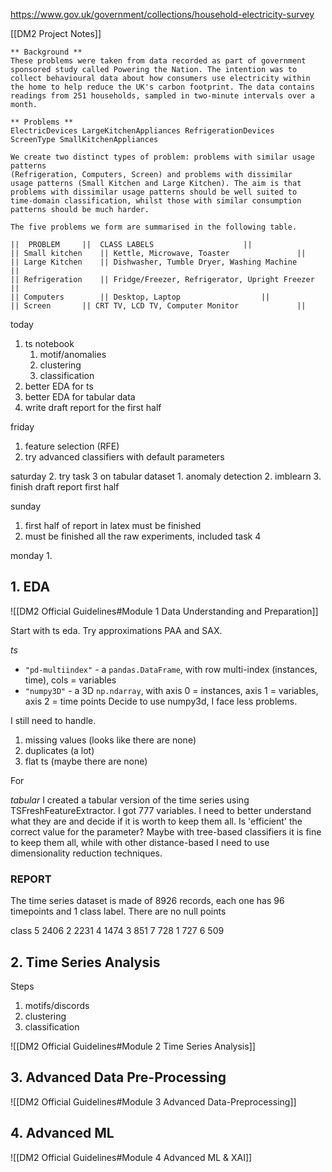 https://www.gov.uk/government/collections/household-electricity-survey

[[DM2 Project Notes]]

```
** Background **
These problems were taken from data recorded as part of government sponsored study called Powering the Nation. The intention was to collect behavioural data about how consumers use electricity within the home to help reduce the UK's carbon footprint. The data contains readings from 251 households, sampled in two-minute intervals over a month.

** Problems **
ElectricDevices LargeKitchenAppliances RefrigerationDevices
ScreenType SmallKitchenAppliances

We create two distinct types of problem: problems with similar usage patterns
(Refrigeration, Computers, Screen) and problems with dissimilar
usage patterns (Small Kitchen and Large Kitchen). The aim is that
problems with dissimilar usage patterns should be well suited to
time-domain classification, whilst those with similar consumption
patterns should be much harder.

The five problems we form are summarised in the following table.

||	PROBLEM 	|| 	CLASS LABELS 					||
|| Small kitchen 	|| Kettle, Microwave, Toaster 				||
|| Large Kitchen 	|| Dishwasher, Tumble Dryer, Washing Machine 		||
|| Refrigeration 	|| Fridge/Freezer, Refrigerator, Upright Freezer 	||
|| Computers 		|| Desktop, Laptop 					||
|| Screen 		|| CRT TV, LCD TV, Computer Monitor 			||
```



today
1. ts notebook
	1. motif/anomalies
	2. clustering
	3. classification
2. better EDA for ts
3. better EDA for tabular data
4. write draft report for the first half

friday
1. feature selection (RFE)
2. try advanced classifiers with default parameters

saturday
2. try task 3 on tabular dataset
	1. anomaly detection
	2. imblearn
3. finish draft report first half

sunday
1. first half of report in latex must be finished
2. must be finished all the raw experiments, included task 4

monday
1. 


## 1. EDA

![[DM2 Official Guidelines#Module 1 Data Understanding and Preparation]]

Start with ts eda.
Try approximations PAA and SAX.


*ts*
- `"pd-multiindex"` - a `pandas.DataFrame`, with row multi-index (instances, time), cols = variables
- `"numpy3D"` - a 3D `np.ndarray`, with axis 0 = instances, axis 1 = variables, axis 2 = time points
Decide to use numpy3d, I face less problems.

I still need to handle.
1. missing values (looks like there are none)
2. duplicates (a lot)
3. flat ts (maybe there are none)

For 


*tabular*
I created a tabular version of the time series using TSFreshFeatureExtractor.
I got 777 variables. I need to better understand what they are and decide if it is worth to keep them all. Is 'efficient' the correct value for the parameter?
Maybe with tree-based classifiers it is fine to keep them all, while with other distance-based I need to use dimensionality reduction techniques.








### REPORT

The time series dataset is made of 8926 records, each one has 96 timepoints and 1 class label.
There are no null points

class
5    2406
2    2231
4    1474
3     851
7     728
1     727
6     509



## 2. Time Series Analysis
Steps
1. motifs/discords
2. clustering
3. classification

![[DM2 Official Guidelines#Module 2 Time Series Analysis]]


## 3.  Advanced Data Pre-Processing
![[DM2 Official Guidelines#Module 3 Advanced Data-Preprocessing]]






## 4. Advanced ML
![[DM2 Official Guidelines#Module 4 Advanced ML & XAI]]


